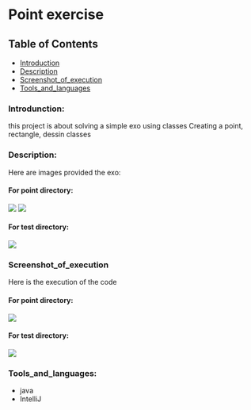 ﻿<h1>Point exercise</h1>

## Table of Contents

- [Introduction](#introduction)
- [Description](#Description)
- [Screenshot_of_execution](#Screenshot_of_execution)
- [Tools_and_languages](#Tools_and_languages)

<h3>Introdunction:</h3>

this project is about solving a simple exo using classes
Creating a point, rectangle, dessin classes

<h3>Description:</h3>
Here are images provided the exo:

<h4>For point directory:</h4>

<img src= "https://imgur.com/Oy5iLHW.png"/>
<img src= "https://imgur.com/3lQR07q.png"/>

<h4>For test directory:</h4>

<img src= "https://imgur.com/vwLNBv0.png"/>

<h3>Screenshot_of_execution</h3>
Here is the execution of the code

<h4>For point directory:</h4>

<img src= "https://imgur.com/hmOlKiR.png"/>

<h4>For test directory:</h4>

<img src= "https://imgur.com/2598Rc4.png"/>

<h3>Tools_and_languages:</h3>

- java
- IntelliJ
